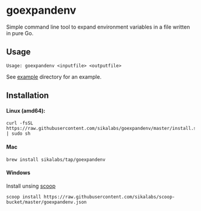 # goexpandenv

Simple command line tool to expand environment variables in a file written in pure Go.

## Usage

```
Usage: goexpandenv <inputfile> <outputfile>
```

See [example](https://github.com/sikalabs/goexpandenv/tree/master/example) directory for an example.

## Installation

#### Linux (amd64):

```
curl -fsSL https://raw.githubusercontent.com/sikalabs/goexpandenv/master/install.sh | sudo sh
```

#### Mac

```
brew install sikalabs/tap/goexpandenv
```

#### Windows

Install unsing [scoop](https://scoop.sh/)

```
scoop install https://raw.githubusercontent.com/sikalabs/scoop-bucket/master/goexpandenv.json
```
